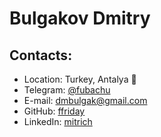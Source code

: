 # Bulgakov Dmitry
## Contacts:
* Location: Turkey, Antalya :palm_tree:
* Telegram: [@fubachu](https://t.me/fubachu)
* E-mail: dmbulgak@gmail.com
* GitHub: [ffriday](https://github.com/ffriday)
* LinkedIn: [mitrich](https://www.linkedin.com/in/mitrich/)